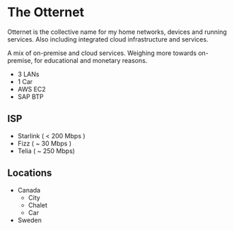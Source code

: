 # The Otternet

Otternet is the collective name for my home networks, devices and running services. Also including integrated cloud infrastructure and services.

A mix of on-premise and cloud services. Weighing more towards on-premise, for educational and monetary reasons.

- 3 LANs
- 1 Car
- AWS EC2
- SAP BTP

## ISP

- Starlink ( < 200 Mbps )
- Fizz ( ~ 30 Mbps )
- Telia ( ~ 250 Mbps)

## Locations

- Canada
    - City
    - Chalet
    - Car
- Sweden